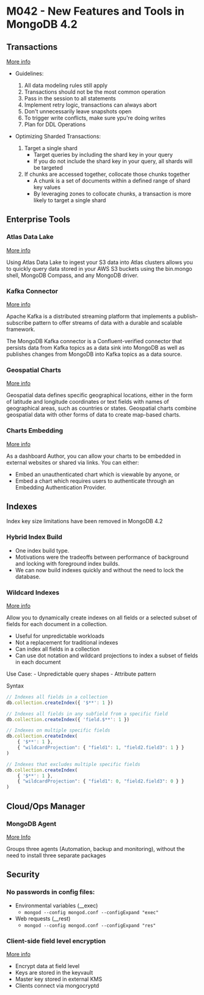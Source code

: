 # M042 - New Features and Tools in MongoDB 4.2

## Transactions
[More info][transactions]

- Guidelines:
    1. All data modeling rules still apply
    2. Transactions should not be the most common operation
    3. Pass in the session to all statements
    4. Implement retry logic, transactions can always abort
    5. Don't unnecessarily leave snapshots open
    6. To trigger write conflicts, make sure ypu're doing writes
    7. Plan for DDL Operations

- Optimizing Sharded Transactions:
    1. Target a single shard
        - Target queries by including the shard key in your query
        - If you do not include the shard key in your query, all shards will be targeted
    2. If chunks are accessed together, collocate those chunks together
        - A chunk is a set of documents within a defined range of shard key values
        - By leveraging zones to collocate chunks, a transaction is more likely to target a single shard

## Enterprise Tools
### Atlas Data Lake
[More info][atlasDataLake]

Using Atlas Data Lake to ingest your S3 data into Atlas clusters allows you to quickly query data stored in your AWS S3 buckets using the bin.mongo shell, MongoDB Compass, and any MongoDB driver.

### Kafka Connector
[More info][kafka]

Apache Kafka is a distributed streaming platform that implements a publish-subscribe pattern to offer streams of data with a durable and scalable framework.

The MongoDB Kafka connector is a Confluent-verified connector that persists data from Kafka topics as a data sink into MongoDB as well as publishes changes from MongoDB into Kafka topics as a data source.

### Geospatial Charts
[More info][chartsGeo]

Geospatial data defines specific geographical locations, either in the form of latitude and longitude coordinates or text fields with names of geographical areas, such as countries or states. Geospatial charts combine geospatial data with other forms of data to create map-based charts.

### Charts Embedding
[More info][chartsEmbed]

As a dashboard Author, you can allow your charts to be embedded in external websites or shared via links. You can either:

- Embed an unauthenticated chart which is viewable by anyone, or
- Embed a chart which requires users to authenticate through an Embedding Authentication Provider.

## Indexes
Index key size limitations have been removed in MongoDB 4.2

### Hybrid Index Build

- One index build type.
- Motivations were the tradeoffs between performance of background and locking with foreground index builds.
- We can now build indexes quickly and without the need to lock the database.

### Wildcard Indexes
[More info][wildcard]

Allow you to dynamically create indexes on all fields or a selected subset of fields for each document in a collection.

- Useful for unpredictable workloads
- Not a replacement for traditional indexes
- Can index all fields in a collection
- Can use dot notation and wildcard projections to index a subset of fields in each document

Use Case:
    - Unpredictable query shapes
    - Attribute pattern

Syntax
```js
// Indexes all fields in a collection
db.collection.createIndex({ '$**': 1 })

// Indexes all fields in any subfield from a specific field
db.collection.createIndex({ 'field.$**': 1 })

// Indexes on multiple specific fields
db.collection.createIndex(
    { '$**': 1 },
    { "wildcardProjection": { "field1": 1, "field2.field3": 1 } }
)

// Indexes that excludes multiple specific fields
db.collection.createIndex(
    { '$**': 1 },
    { "wildcardProjection": { "field1": 0, "field2.field3": 0 } }
)
```

## Cloud/Ops Manager
### MongoDB Agent
[More Info][mongodbAgent]

Groups three agents (Automation, backup and monitoring), without the need to install three separate packages


## Security
### No passwords in config files:
- Environmental variables (__exec)
    - `mongod --config mongod.conf --configExpand "exec"`
- Web requests (__rest)
    - `mongod --config mongod.conf --configExpand "res"`

### Client-side field level encryption
[More info][clientSideEncryption]

- Encrypt data at field level
- Keys are stored in the keyvault
- Master key stored in external KMS
- Clients connect via mongocryptd


[transactions]: https://docs.mongodb.com/master/core/transactions/#transactions-api
[atlasDataLake]: https://docs.mongodb.com/datalake
[kafka]: https://docs.mongodb.com/kafka-connector
[chartsGeo]: https://docs.mongodb.com/charts/master/chart-type-reference/geo-spatial
[chartsEmbed]: https://docs.mongodb.com/charts/master/embedding-charts
[wildcard]: https://docs.mongodb.com/manual/core/index-wildcard
[mongodbAgent]: https://docs.opsmanager.mongodb.com/current/tutorial/nav/mongodb-agent
[clientSideEncryption]: https://docs.mongodb.com/manual/core/security-client-side-encryption